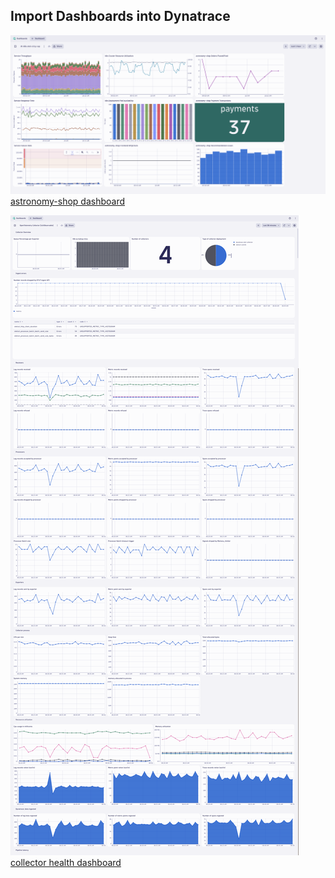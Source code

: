 ## Import Dashboards into Dynatrace

![astronomy-shop dashboard](../../../assets/images/01-dt_astronomy_shop_dashboard.png)
[astronomy-shop dashboard](https://github.com/dynatrace-wwse/enablement-kubernetes-opentelemetry/tree/main/lab-modules/dt-k8s-otel-o11y-cap/blob/code-spaces/dt-k8s-otel-o11y-cap_dt_dashboard.json)

![collector health dashboard](../../../assets/images/01-dt_collector_health_dashboard.png)
[collector health dashboard](https://github.com/dynatrace-wwse/enablement-kubernetes-opentelemetry/tree/main/lab-modules/dt-k8s-otel-o11y-cap/blob/code-spaces/OpenTelemetry_Collector_[IsItObservable]_dt_dashboard.json)